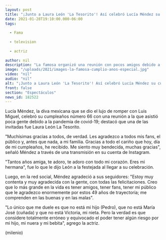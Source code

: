 ```yaml
---
layout: post
title: "¡Junto a Laura León 'La Tesorito'! Así celebró Lucía Méndez su cumpleaños 66"
date: 2021-01-28T19:10:00.000-06:00
tags:
  
  - Fama
  
  - television
  
  - actriz
  
author: nil
description: "La famosa organizó una reunión con pocos amigos debido a la pandemia de covid-19. "
image: "/uploads/2021/images-la-famosa-cumplio-anos-especial.jpg"
video: "nil"
audio: "nil"
alt: "¡Junto a Laura León 'La Tesorito'! Así celebró Lucía Méndez su cumpleaños 66"
front: false
section: "Espectáculos"
news_id: 182522
---
```


Lucía Méndez, la diva mexicana que se dio el lujo de romper con Luis Miguel, celebró su cumpleaños número 66 con una reunión a la que asistió poca gente debido a la pandemia de covid-19; destacó que una de las invitadas fue Laura León La Tesorito.   

"Muchísimas gracias a todos, de verdad. Les agradezco a todos mis fans, el público y, antes que nada, a mi familia. Gracias a todo el cariño que hoy, día de mi cumpleaños, he recibido. Me siento muy bendecida, muchas gracias", señaló Méndez a través de una transmisión en su cuenta de Instagram. 

"Tantos años amiga, te adoro, te adoro con todo mi corazón. Eres mi hermana", fue lo que le dijo León a la festejada al llegar a su celebración. 

Luego, en la red social, Méndez agradeció a sus seguidores: "Estoy muy contenta y muy agradecida con la gente, con todas las felicitaciones. Creo que lo más grande en la vida es tener amigos, tener fans, tener mi público que le agradezco enormemente por estos 49 años de trayectoria; me comprenden en las buenas y en las malas". 

"Lo único que me duele es que no está mi hijo (Pedro), que no está María José (cuñada) y que no está Victoria, mi nieta. Pero la verdad es que considere totalmente erróneo y equivocado el poder tener algún riesgo por mi hijo, mi nuera y mi bebita", agrego la actriz.  

(milenio)